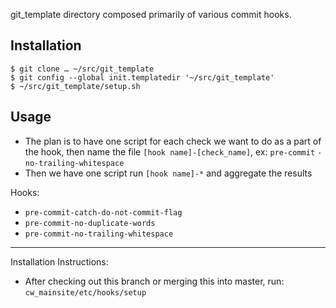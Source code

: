 git_template directory composed primarily of various commit hooks. 

## Installation

```
$ git clone … ~/src/git_template
$ git config --global init.templatedir '~/src/git_template'
$ ~/src/git_template/setup.sh
```

## Usage

- The plan is to have one script for each check we want to do as a part of the hook, then name the file `[hook name]-[check_name]`, ex: `pre-commit` `-` `no-trailing-whitespace`
- Then we have one script run `[hook name]-*` and aggregate the results

Hooks:
- `pre-commit-catch-do-not-commit-flag`
- `pre-commit-no-duplicate-words`
- `pre-commit-no-trailing-whitespace`

---
Installation Instructions:
- After checking out this branch or merging this into master, run: 
`cw_mainsite/etc/hooks/setup` 

